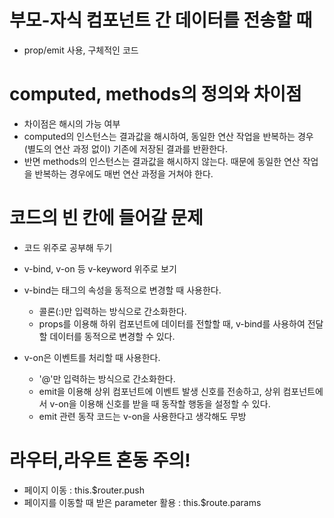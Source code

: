 # 부모-자식 컴포넌트 간 데이터를 전송할 때
- prop/emit 사용, 구체적인 코드

# computed, methods의 정의와 차이점

- 차이점은 해시의 가능 여부
- computed의 인스턴스는 결과값을 해시하여, 동일한 연산 작업을 반복하는 경우 (별도의 연산 과정 없이) 기존에 저장된 결과를 반환한다.
- 반면 methods의 인스턴스는 결과값을 해시하지 않는다. 때문에 동일한 연산 작업을 반복하는 경우에도 매번 연산 과정을 거쳐야 한다.

# 코드의 빈 칸에 들어갈 문제

- 코드 위주로 공부해 두기
- v-bind, v-on 등 v-keyword 위주로 보기

- v-bind는 태그의 속성을 동적으로 변경할 때 사용한다.
  - 콜론(:)만 입력하는 방식으로 간소화한다.
  - props를 이용해 하위 컴포넌트에 데이터를 전할할 때, v-bind를 사용하여 전달할 데이터를 동적으로 변경할 수 있다.

- v-on은 이벤트를 처리할 때 사용한다.
  - '@'만 입력하는 방식으로 간소화한다.
  - emit을 이용해 상위 컴포넌트에 이벤트 발생 신호를 전송하고, 상위 컴포넌트에서 v-on을 이용해 신호를 받을 때 동작할 행동을 설정할 수 있다.
  - emit 관련 동작 코드는 v-on을 사용한다고 생각해도 무방

# 라우터,라우트 혼동 주의!

- 페이지 이동 : this.$router.push
- 페이지를 이동할 때 받은 parameter 활용 : this.$route.params